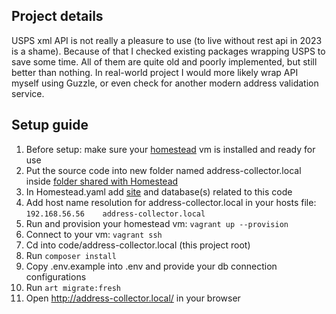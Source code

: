 ## Project details
USPS xml API is not really a pleasure to use (to live without rest api in 2023 is a shame). 
Because of that I checked existing packages wrapping USPS to save some time. All of them are quite old 
and poorly implemented, but still better than nothing. In real-world project I would more likely
wrap API myself using Guzzle, or even check for another modern address validation service.

## Setup guide
1. Before setup: make sure your [homestead](https://laravel.com/docs/9.x/homestead) vm is installed and ready for use
2. Put the source code into new folder named address-collector.local inside [folder shared with Homestead](https://laravel.com/docs/9.x/homestead#configuring-shared-folders)
3. In Homestead.yaml add [site](https://laravel.com/docs/9.x/homestead#configuring-nginx-sites) and database(s) related to this code
4. Add host name resolution for address-collector.local in your hosts file: `192.168.56.56    address-collector.local`
5. Run and provision your homestead vm: `vagrant up --provision`
6. Connect to your vm: `vagrant ssh`
7. Cd into code/address-collector.local (this project root)
8. Run `composer install`
9. Copy .env.example into .env and provide your db connection configurations
10. Run `art migrate:fresh`
11. Open http://address-collector.local/ in your browser
